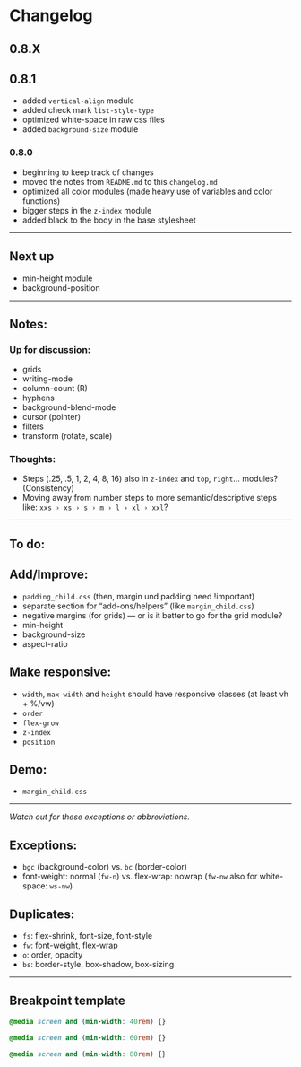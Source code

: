 # Changelog

## 0.8.X

## 0.8.1

- added `vertical-align` module
- added check mark `list-style-type`
- optimized white-space in raw css files
- added `background-size` module


### 0.8.0

- beginning to keep track of changes
- moved the notes from `README.md` to this `changelog.md`
- optimized all color modules (made heavy use of variables and color functions)
- bigger steps in the `z-index` module
- added black to the body in the base stylesheet


---

## Next up

- min-height module
- background-position

---

## Notes:

### Up for discussion:

- grids
- writing-mode
- column-count (R)
- hyphens
- background-blend-mode
- cursor (pointer)
- filters
- transform (rotate, scale)

### Thoughts:

- Steps (.25, .5, 1, 2, 4, 8, 16) also in `z-index` and `top`, `right`… modules? (Consistency)
- Moving away from number steps to more semantic/descriptive steps like: `xxs › xs › s › m › l › xl › xxl`?

---

## To do:

## Add/Improve:

- `padding_child.css` (then, margin und padding need !important)
- separate section for “add-ons/helpers” (like `margin_child.css`)
- negative margins (for grids) — or is it better to go for the grid module?
- min-height
- background-size
- aspect-ratio

## Make responsive:

- `width`, `max-width` and `height` should have responsive classes (at least vh + %/vw)
- `order`
- `flex-grow`
- `z-index`
- `position`

## Demo:

- `margin_child.css`

---

*Watch out for these exceptions or abbreviations.*

## Exceptions:

- `bgc` (background-color) vs. `bc` (border-color)
- font-weight: normal (`fw-n`) vs. flex-wrap: nowrap (`fw-nw` also for white-space: `ws-nw`)

## Duplicates:

- `fs`: flex-shrink, font-size, font-style
- `fw`: font-weight, flex-wrap
- `o`: order, opacity
- `bs`: border-style, box-shadow, box-sizing

---

## Breakpoint template

```css
@media screen and (min-width: 40rem) {}

@media screen and (min-width: 60rem) {}

@media screen and (min-width: 80rem) {}
```
